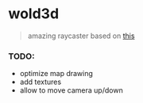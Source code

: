 # wold3d #

> amazing raycaster based on [this](http://permadi.com/1996/05/ray-casting-tutorial-table-of-contents/)

### TODO: ###

* optimize map drawing
* add textures
* allow to move camera up/down
